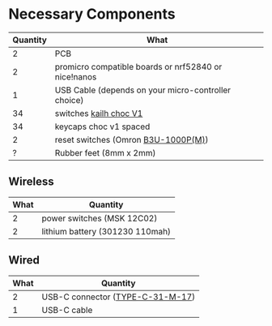 # Necessary Components

| Quantity | What                                                                                                                      |
| -------- | ------------------------------------------------------------------------------------------------------------------------- |
| 2        | PCB                                                                                                                       |
| 2        | promicro compatible boards or nrf52840 or nice!nanos                                                                      |
| 1        | USB Cable (depends on your micro-controller choice)                                                                       |
| 34       | switches [kailh choc V1](https://cdn-shop.adafruit.com/product-files/5113/CHOC+keyswitch_Kailh-CPG135001D01_C400229.pdfk) |
| 34       | keycaps choc v1 spaced                                                                                                    |
| 2        | reset switches (Omron [B3U-1000P(M)](https://omronfs.omron.com/en_US/ecb/products/pdf/en-b3u.pdf))                        |
| ?        | Rubber feet (8mm x 2mm)                                                                                                   |

## Wireless

| What | Quantity                        |
| ---- | ------------------------------- |
| 2    | power switches (MSK 12C02)      |
| 2    | lithium battery (301230 110mah) |

## Wired

| What | Quantity                                                                                                                                     |
| ---- | -------------------------------------------------------------------------------------------------------------------------------------------- |
| 2    | USB-C connector ([TYPE-C-31-M-17](https://www.lcsc.com/datasheet/lcsc_datasheet_2410010030_Korean-Hroparts-Elec-TYPE-C-31-M-17_C283540.pdf)) |
| 1    | USB-C cable                                                                                                                                  |
